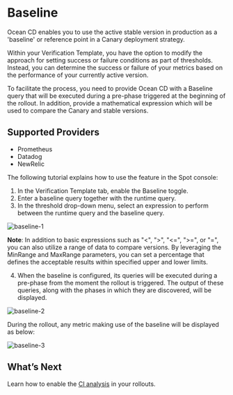 # Baseline

Ocean CD enables you to use the active stable version in production as a 'baseline' or reference point in a Canary deployment strategy.

Within your Verification Template, you have the option to modify the approach for setting success or failure conditions as part of thresholds. Instead, you can determine the success or failure of your metrics based on the performance of your currently active version.

To facilitate the process, you need to provide Ocean CD with a Baseline query that will be executed during a pre-phase triggered at the beginning of the rollout. In addition, provide a mathematical expression which will be used to compare the Canary and stable versions.

## Supported Providers

- Prometheus
- Datadog
- NewRelic

The following tutorial explains how to use the feature in the Spot console:

1. In the Verification Template tab, enable the Baseline toggle.
2. Enter a baseline query together with the runtime query.
3. In the threshold drop-down menu, select an expression to perform between the runtime query and the baseline query.

![baseline-1](https://github.com/spotinst/help/assets/106514736/e918792f-a3d2-4dd0-beaa-70bb6aa7d47e)

**Note**: In addition to basic expressions such as "<", ">", "<=", ">=", or "=", you can also utilize a range of data to compare versions. By leveraging the MinRange and MaxRange parameters, you can set a percentage that defines the acceptable results within specified upper and lower limits.

4. When the baseline is configured, its queries will be executed during a pre-phase from the moment the rollout is triggered. The output of these queries, along with the phases in which they are discovered, will be displayed.

![baseline-2](https://github.com/spotinst/help/assets/106514736/1cfc40a4-00cf-4b52-9172-a6368bab5e9f)

During the rollout, any metric making use of the baseline will be displayed as below:

![baseline-3](https://github.com/spotinst/help/assets/106514736/0c720886-e748-4ac6-af5a-f7bb5914d2e4)

## What’s Next

Learn how to enable the [CI analysis](ocean-cd/concepts-features/ci-analysis) in your rollouts.
